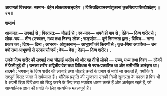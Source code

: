 **आयामतो विस्तरत: स्वमान-** **देहेन लोकत्रयसङ्ग्रहेण ।** **विचित्रदिव्याभरणांशुकानां** **कृतश्रियापाश्रितवेषदेहम् ॥ २५॥** 

**शब्दार्थ** 

**आयामत:—** **लश्बाई से** **; विस्तरत:—** **चौड़ाई से** **; स्व-मान—** **अपने ही माप से** **; देहेन—** **दिव्य शरीर से** **; लोक-त्रय—** **तीन** **(उच्चतर, मध्य तथा निश्न) लोक** **; सङ्ग्रहेण—** **पूर्ण निमग्नता द्वारा** **; विचित्र—** **नाना प्रकार का** **; दिव्य—** **दिव्य** **; आभरण-** **अंशुकानाम्—** **आभूषणों की किरणों से** **; कृत-श्रिया अपाश्रित—** **उन वषों तथा आभूषणों से उत्पन्न सौन्दर्य** **; वेष—** **वेश** **;** **देहम्—** **दिव्य शरीर।** **.** 

**उनके दिव्य शरीर की लश्बाई तथा चौड़ाई असीम थी और वह तीनों लोकों** — **उच्च, मध्य** **तथा निश्न** — **लोकों में फैली हुई थी। उनका शरीर अद्वितीय वेश तथा विविधता से** **स्वत:प्रकाशित था और भलीभाँति अलंकृत था।** **तात्पर्य** : भगवान् के दिव्य शरीर की लश्बाई तथा चौड़ाई उन्हीं के प्रमाप से मापी जा सकती है, क्योंकि वे सश्पूर्ण विराट जगत में सर्वव्याप्त हैं। भौतिक प्रकृति की सुन्दरता उनकी निजी सुन्दरता के कारण है फिर भी वे अपनी दिव्य विविधता को सिद्ध करने के लिए सदा भव्यवेश धारण करते हैं और अलंकृत रहते हैं, जो आध्यात्मिक ज्ञान की प्रगति के लिए अत्यधिक महत्त्वपूर्ण हैं।  